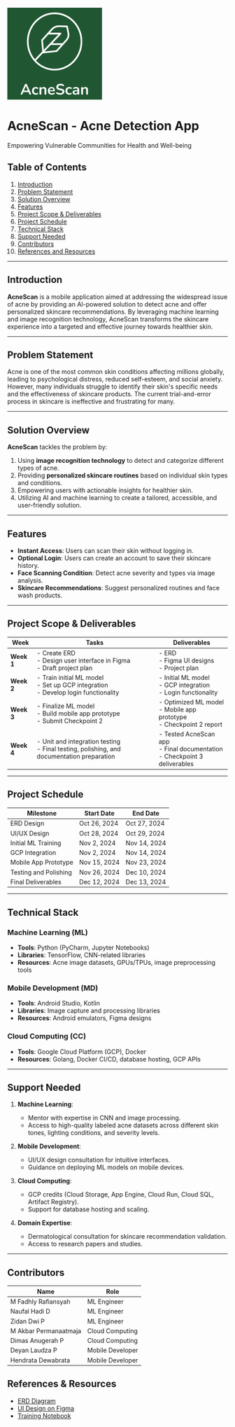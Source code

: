 ![](acne-scan-final.png)
# AcneScan - Acne Detection App
Empowering Vulnerable Communities for Health and Well-being

## Table of Contents
1. [Introduction](#introduction)
2. [Problem Statement](#problem-statement)
3. [Solution Overview](#solution-overview)
4. [Features](#features)
5. [Project Scope & Deliverables](#project-scope--deliverables)
6. [Project Schedule](#project-schedule)
7. [Technical Stack](#technical-stack)
8. [Support Needed](#support-needed)
9. [Contributors](#contributors)
10. [References and Resources](#references--resources)

---

## Introduction

**AcneScan** is a mobile application aimed at addressing the widespread issue of acne by providing an AI-powered solution to detect acne and offer personalized skincare recommendations. By leveraging machine learning and image recognition technology, AcneScan transforms the skincare experience into a targeted and effective journey towards healthier skin.

---

## Problem Statement

Acne is one of the most common skin conditions affecting millions globally, leading to psychological distress, reduced self-esteem, and social anxiety. However, many individuals struggle to identify their skin's specific needs and the effectiveness of skincare products. The current trial-and-error process in skincare is ineffective and frustrating for many.

---

## Solution Overview

**AcneScan** tackles the problem by:
1. Using **image recognition technology** to detect and categorize different types of acne.
2. Providing **personalized skincare routines** based on individual skin types and conditions.
3. Empowering users with actionable insights for healthier skin.
4. Utilizing AI and machine learning to create a tailored, accessible, and user-friendly solution.

---

## Features

- **Instant Access**: Users can scan their skin without logging in.
- **Optional Login**: Users can create an account to save their skincare history.
- **Face Scanning Condition**: Detect acne severity and types via image analysis.
- **Skincare Recommendations**: Suggest personalized routines and face wash products.

---

## Project Scope & Deliverables

| **Week** | **Tasks** | **Deliverables** |
|----------|-----------|------------------|
| **Week 1** | - Create ERD<br>- Design user interface in Figma<br>- Draft project plan | - ERD<br>- Figma UI designs<br>- Project plan |
| **Week 2** | - Train initial ML model<br>- Set up GCP integration<br>- Develop login functionality | - Initial ML model<br>- GCP integration<br>- Login functionality |
| **Week 3** | - Finalize ML model<br>- Build mobile app prototype<br>- Submit Checkpoint 2 | - Optimized ML model<br>- Mobile app prototype<br>- Checkpoint 2 report |
| **Week 4** | - Unit and integration testing<br>- Final testing, polishing, and documentation preparation | - Tested AcneScan app<br>- Final documentation<br>- Checkpoint 3 deliverables |

---

## Project Schedule

| **Milestone**          | **Start Date**   | **End Date**     |
|-------------------------|------------------|------------------|
| ERD Design             | Oct 26, 2024     | Oct 27, 2024     |
| UI/UX Design           | Oct 28, 2024     | Oct 29, 2024     |
| Initial ML Training     | Nov 2, 2024      | Nov 14, 2024     |
| GCP Integration         | Nov 2, 2024      | Nov 14, 2024     |
| Mobile App Prototype    | Nov 15, 2024     | Nov 23, 2024     |
| Testing and Polishing   | Nov 26, 2024     | Dec 10, 2024      |
| Final Deliverables      | Dec 12, 2024     | Dec 13, 2024     |

---

## Technical Stack

### Machine Learning (ML)
- **Tools**: Python (PyCharm, Jupyter Notebooks)
- **Libraries**: TensorFlow, CNN-related libraries
- **Resources**: Acne image datasets, GPUs/TPUs, image preprocessing tools

### Mobile Development (MD)
- **Tools**: Android Studio, Kotlin
- **Libraries**: Image capture and processing libraries
- **Resources**: Android emulators, Figma designs

### Cloud Computing (CC)
- **Tools**: Google Cloud Platform (GCP), Docker
- **Resources**: Golang, Docker CI/CD, database hosting, GCP APIs

---

## Support Needed

1. **Machine Learning**:
   - Mentor with expertise in CNN and image processing.
   - Access to high-quality labeled acne datasets across different skin tones, lighting conditions, and severity levels.

2. **Mobile Development**:
   - UI/UX design consultation for intuitive interfaces.
   - Guidance on deploying ML models on mobile devices.

3. **Cloud Computing**:
   - GCP credits (Cloud Storage, App Engine, Cloud Run, Cloud SQL, Artifact Registry).
   - Support for database hosting and scaling.

4. **Domain Expertise**:
   - Dermatological consultation for skincare recommendation validation.
   - Access to research papers and studies.

---
## Contributors
| **Name** |	**Role** |	
|------------------|------------------|
| M Fadhly Rafiansyah |	ML Engineer |
| Naufal Hadi D |	ML Engineer	|
| Zidan Dwi P | ML Engineer |
| M Akbar Permanaatmaja | Cloud Computing |
| Dimas Anugerah P | Cloud Computing |
| Deyan Laudza P | Mobile Developer |
| Hendrata Dewabrata | Mobile Developer |

## References & Resources
 - [ERD Diagram](https://colab.research.google.com/drive/1ua0q2qcxx7k9iddgfwSwHCLU7FDHRDwP?usp=sharing)
 - [UI Design on Figma](https://www.figma.com/design/6pa8JwsBA4gaSe44W9mFaR/CAPSTONE-KITA?node-id=1-4&t=rMoNEOXyFtX7Lft7-1)
 - [Training Notebook](https://drive.google.com/file/d/1uFfBO1LtWQiCZE-gWjOJ9yY2up6h7Wbf/view?usp=sharing)
